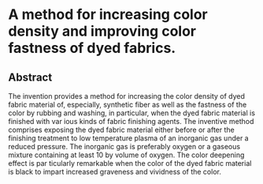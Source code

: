 # A method for increasing color density and improving color fastness of dyed fabrics.

## Abstract
The invention provides a method for increasing the color density of dyed fabric material of, especially, synthetic fiber as well as the fastness of the color by rubbing and washing, in particular, when the dyed fabric material is finished with var ious kinds of fabric finishing agents. The inventive method comprises exposing the dyed fabric material either before or after the finishing treatment to low temperature plasma of an inorganic gas under a reduced pressure. The inorganic gas is preferably oxygen or a gaseous mixture containing at least 10 by volume of oxygen. The color deepening effect is par ticularly remarkable when the color of the dyed fabric material is black to impart increased graveness and vividness of the color.